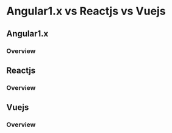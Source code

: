 # Angular1.x vs Reactjs vs Vuejs

## Angular1.x
### Overview


## Reactjs
### Overview

## Vuejs
### Overview
